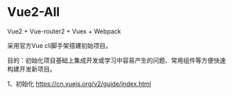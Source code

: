 # Vue2-All
Vue2 + Vue-router2 + Vuex + Webpack

采用官方Vue cli脚手架搭建初始项目。

目的：初始化项目基础上集成开发或学习中容易产生的问题、常用组件等方便快速构建开发新项目。

1、初始化 https://cn.vuejs.org/v2/guide/index.html